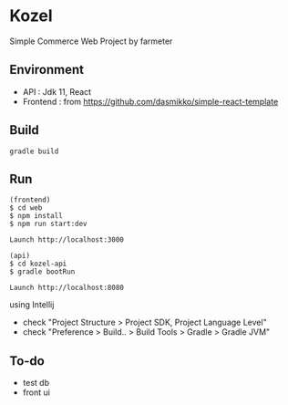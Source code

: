 # Kozel
Simple Commerce Web Project by farmeter

## Environment
- API : Jdk 11, React
- Frontend : from https://github.com/dasmikko/simple-react-template

## Build
```
gradle build
```

## Run
```
(frontend)
$ cd web
$ npm install
$ npm run start:dev

Launch http://localhost:3000
```

```
(api)
$ cd kozel-api
$ gradle bootRun

Launch http://localhost:8080
```

using Intellij 
 - check "Project Structure > Project SDK, Project Language Level"
 - check "Preference > Build.. > Build Tools > Gradle > Gradle JVM"

## To-do
- test db
- front ui
